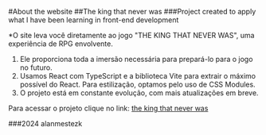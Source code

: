 #About the website
##The king that never was
###Project created to apply what I have been learning in front-end development


*O site leva você diretamente ao jogo "THE KING THAT NEVER WAS", uma experiência de RPG envolvente.
1. Ele proporciona toda a imersão necessária para prepará-lo para o jogo no futuro.
2. Usamos React com TypeScript e a biblioteca Vite para extrair o máximo possível do React. Para estilização, optamos pelo uso de CSS Modules. 
3. O projeto está em constante evolução, com mais atualizações em breve.

Para acessar o projeto clique no link: [the king that never was](https://tkntw-vercel.vercel.app)

###2024 alanmestezk




